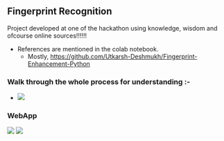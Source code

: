 ## Fingerprint Recognition
Project developed at one of the hackathon using knowledge, wisdom and ofcourse online sources!!!!!!


- References are mentioned in the colab notebook.
  - Mostly, https://github.com/Utkarsh-Deshmukh/Fingerprint-Enhancement-Python

### Walk through the whole process for understanding :-
  - [![](https://miro.medium.com/max/776/1*Eb4YFMdn8LJhxjJCuykiLg.png)](https://colab.research.google.com/drive/1vl_-l4S6XmtaTajS7MSH31UHCdkxLMic?usp=sharing)
  
### WebApp
![](https://github.com/vasantvohra/Fingerprint_Recognition/blob/master/FI1.jpeg)
![](https://github.com/vasantvohra/Fingerprint_Recognition/blob/master/FI2.jpeg)
